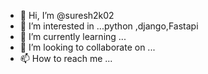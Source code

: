 - 👋 Hi, I’m @suresh2k02
- 👀 I’m interested in ...python ,django,Fastapi
- 🌱 I’m currently learning ...
- 💞️ I’m looking to collaborate on ...
- 📫 How to reach me ...

<!---
suresh2k02/suresh2k02 is a ✨ special ✨ repository because its `README.md` (this file) appears on your GitHub profile.
You can click the Preview link to take a look at your changes.
--->
